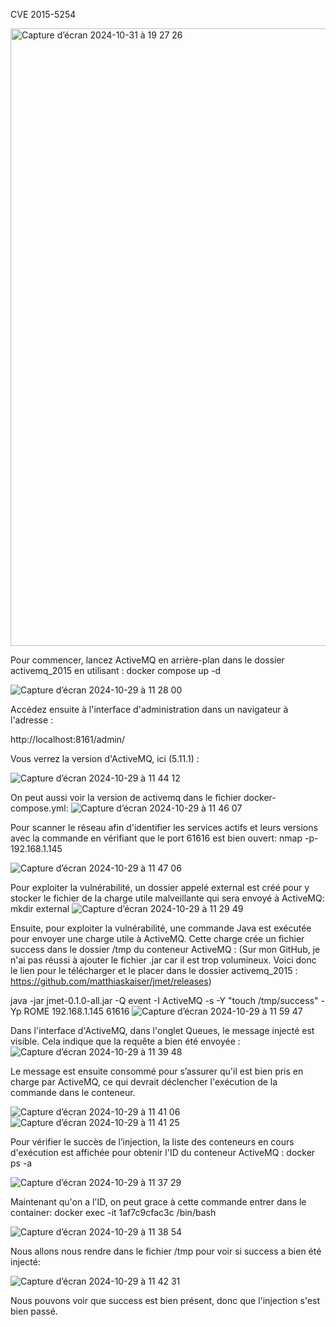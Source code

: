 CVE 2015-5254

<img width="988" alt="Capture d’écran 2024-10-31 à 19 27 26" src="https://github.com/user-attachments/assets/fd58667a-cb77-4458-8bd6-a0f323f03e1c">

Pour commencer, lancez ActiveMQ en arrière-plan dans le dossier activemq_2015 en utilisant :
docker compose up -d

![Capture d’écran 2024-10-29 à 11 28 00](https://github.com/user-attachments/assets/b43d66fe-b8f1-40e6-aa94-a54dc856ff3d)

Accédez ensuite à l'interface d'administration dans un navigateur à l'adresse :

http://localhost:8161/admin/

Vous verrez la version d'ActiveMQ, ici (5.11.1) :

![Capture d’écran 2024-10-29 à 11 44 12](https://github.com/user-attachments/assets/137d88cf-bca6-491d-8f65-766d21fb7e52)

On peut aussi voir la version de activemq dans le fichier docker-compose.yml:
![Capture d’écran 2024-10-29 à 11 46 07](https://github.com/user-attachments/assets/125fbdbd-77fb-46a0-8c8a-acebcf745bd7)

Pour scanner le réseau afin d'identifier les services actifs et leurs versions avec la commande en vérifiant que le port 61616 est bien ouvert:
nmap -p- 192.168.1.145

![Capture d’écran 2024-10-29 à 11 47 06](https://github.com/user-attachments/assets/f3f1a525-1337-4b49-8ab3-7ec538eec2e2)


Pour exploiter la vulnérabilité, un dossier appelé external est créé pour y stocker le fichier de la charge utile malveillante qui sera envoyé à ActiveMQ:
mkdir external
![Capture d’écran 2024-10-29 à 11 29 49](https://github.com/user-attachments/assets/30b6afcf-3642-4be8-9c88-c4ad88f9852a)

Ensuite, pour exploiter la vulnérabilité, une commande Java est exécutée pour envoyer une charge utile à ActiveMQ. Cette charge crée un fichier success dans le dossier /tmp du conteneur ActiveMQ :
(Sur mon GitHub, je n'ai pas réussi à ajouter le fichier .jar car il est trop volumineux. Voici donc le lien pour le télécharger et le placer dans le dossier activemq_2015 : https://github.com/matthiaskaiser/jmet/releases)

java -jar jmet-0.1.0-all.jar -Q event -I ActiveMQ -s -Y "touch /tmp/success" -Yp ROME 192.168.1.145 61616
![Capture d’écran 2024-10-29 à 11 59 47](https://github.com/user-attachments/assets/1cf96446-9765-4ba1-ba47-430dd2d12fdd)


Dans l'interface d'ActiveMQ, dans l'onglet Queues, le message injecté est visible. Cela indique que la requête a bien été envoyée :
![Capture d’écran 2024-10-29 à 11 39 48](https://github.com/user-attachments/assets/2f1d85a9-0f23-4b35-8fd2-8c11541d8120)

Le message est ensuite consommé pour s’assurer qu'il est bien pris en charge par ActiveMQ, ce qui devrait déclencher l'exécution de la commande dans le conteneur.

![Capture d’écran 2024-10-29 à 11 41 06](https://github.com/user-attachments/assets/98d0de92-e537-4ffc-8afd-fc0e4d1b3cb4)
![Capture d’écran 2024-10-29 à 11 41 25](https://github.com/user-attachments/assets/0898297a-680a-4cc6-bd06-8f94cb8fc310)


Pour vérifier le succès de l’injection, la liste des conteneurs en cours d'exécution est affichée pour obtenir l'ID du conteneur ActiveMQ :
docker ps -a

![Capture d’écran 2024-10-29 à 11 37 29](https://github.com/user-attachments/assets/a31e82c3-a845-4af4-ac48-abe4ee5e2024)

Maintenant qu'on a l'ID, on peut grace à cette commande entrer dans le container:
docker exec -it 1af7c9cfac3c /bin/bash

![Capture d’écran 2024-10-29 à 11 38 54](https://github.com/user-attachments/assets/a1449b45-b334-47a7-83fb-da2ba883e82b)

Nous allons nous rendre dans le fichier /tmp pour voir si success a bien été injecté:

![Capture d’écran 2024-10-29 à 11 42 31](https://github.com/user-attachments/assets/65d0490b-26b4-4f6e-aabb-4f77f0901cb0)

Nous pouvons voir que success est bien présent, donc que l'injection s'est bien passé.
